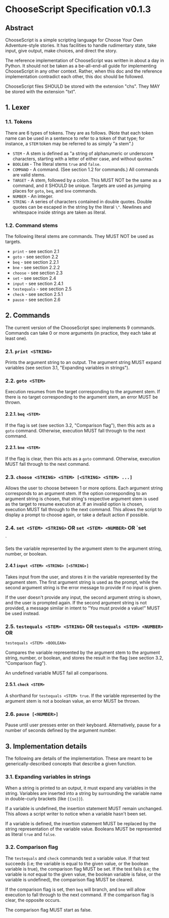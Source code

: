 # ChooseScript Specification v0.1.3

## Abstract

ChooseScript is a simple scripting language for Choose Your Own Adventure-style 
stories. It has facilities to handle rudimentary state, take input, give 
output, make choices, and direct the story.

The reference implementation of ChooseScript was written in about a day in 
Python. It should not be taken as a be-all-end-all guide for implementing 
ChooseScript in any other context. Rather, when this doc and the reference 
implementation contradict each other, this doc should be followed.

ChooseScript files SHOULD be stored with the extension "chs". They MAY be 
stored with the extension "txt".

## 1. Lexer

### 1.1. Tokens

There are 6 types of tokens. They are as follows. (Note that each token name 
can be used in a sentence to refer to a token of that type; for instance, a 
`STEM` token may be referred to as simply "a stem".)

 - `STEM` - A stem is defined as "a string of alphanumeric or underscore 
characters, starting with a letter of either case, and without quotes."
 - `BOOLEAN` - The literal stems `true` and `false`.
 - `COMMAND` - A command. (See section 1.2 for commands.) All commands are 
valid stems.
 - `TARGET` - A stem, followed by a colon. This MUST NOT be the same as a 
command, and it SHOULD be unique. Targets are used as jumping places for 
`goto`, `beq`, and `bne` commands.
 - `NUMBER` - An integer.
 - `STRING` - A series of characters contained in double quotes. Double quotes 
can be escaped in the string by the literal `\"`. Newlines and whitespace 
inside strings are taken as literal.

### 1.2. Command stems

The following literal stems are commands. They MUST NOT be used as targets.

 - `print` - see section 2.1
 - `goto` - see section 2.2
 - `beq` - see section 2.2.1
 - `bne` - see section 2.2.2
 - `choose` - see section 2.3
 - `set` - see section 2.4
 - `input` - see section 2.4.1
 - `testequals` - see section 2.5
 - `check` - see section 2.5.1
 - `pause` - see section 2.6

## 2. Commands

The current version of the ChooseScript spec implements 9 commands. Commands 
can take 0 or more arguments (in practice, they each take at least one).

### 2.1. `print <STRING>`

Prints the argument string to an output. The argument string MUST expand 
variables (see section 3.1, "Expanding variables in strings").

### 2.2. `goto <STEM>`

Execution resumes from the target corresponding to the argument stem. If there 
is no target corresponding to the argument stem, an error MUST be thrown.

#### 2.2.1. `beq <STEM>`

If the flag is set (see section 3.2, "Comparison flag"), then this acts as a 
`goto` command. Otherwise, execution MUST fall through to the next command.

#### 2.2.1. `bne <STEM>`

If the flag is clear, then this acts as a `goto` command. Otherwise, execution 
MUST fall through to the next command.

### 2.3. `choose <STRING> <STEM> [<STRING> <STEM> ...]`

Allows the user to choose between 1 or more options. Each argument string 
corresponds to an argument stem. If the option corresponding to an argument 
string is chosen, that string's respective argument stem is used as the target 
to resume execution at. If an invalid option is chosen, execution MUST fall 
through to the next command. This allows the script to display a prompt to 
choose again, or take a default action if possible.

### 2.4. `set <STEM> <STRING>` OR `set <STEM> <NUMBER>` OR `set <STEM> 
<BOOLEAN>`

Sets the variable represented by the argument stem to the argument string, 
number, or boolean.

#### 2.4.1 `input <STEM> <STRING> [<STRING>]`

Takes input from the user, and stores it in the variable represented by the 
argument stem. The first argument string is used as the prompt, while the 
second argument string is the error message to provide if no input is given.

If the user doesn't provide any input, the second argument string is shown, and 
the user is prompted again. If the second argument string is not provided, a 
message similar in intent to "You must provide a value!" MUST be used instead.

### 2.5. `testequals <STEM> <STRING>` OR `testequals <STEM> <NUMBER>` OR 
`testequals <STEM> <BOOLEAN>`

Compares the variable represented by the argument stem to the argument string, 
number, or boolean, and stores the result in the flag (see section 3.2, 
"Comparison flag").

An undefined variable MUST fail all comparisons.

#### 2.5.1. `check <STEM>`

A shorthand for `testequals <STEM> true`. If the variable represented by the 
argument stem is not a boolean value, an error MUST be thrown.

### 2.6. `pause [<NUMBER>]`

Pause until user presses enter on their keyboard. Alternatively, pause for a 
number of seconds defined by the argument number.

## 3. Implementation details

The following are details of the implementation. These are meant to be 
generically-described concepts that describe a given function.

### 3.1. Expanding variables in strings

When a string is printed to an output, it must expand any variables in the 
string. Variables are inserted into a string by surrounding the variable name 
in double-curly brackets (like `{{so}}`).

If a variable is undefined, the insertion statement MUST remain unchanged. This 
allows a script writer to notice when a variable hasn't been set.

If a variable is defined, the insertion statement MUST be replaced by the 
string representation of the variable value. Booleans MUST be represented as 
literal `true` and `false`.

### 3.2. Comparison flag

The `testequals` and `check` commands test a variable value. If that test 
succeeds (i.e; the variable is equal to the given value, or the boolean 
variable is true), the comparison flag MUST be set. If the test fails (i.e; the 
variable is *not* equal to the given value, the boolean variable is false, or 
the variable is undefined), the comparison flag MUST be cleared.

If the comparison flag is set, then `beq` will branch, and `bne` will allow 
execution to fall through to the next command. If the comparison flag is clear, 
the opposite occurs.

The comparison flag MUST start as false.
